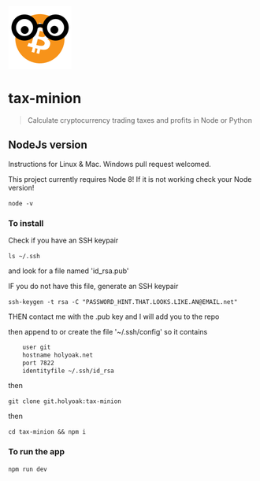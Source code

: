 ![](https://github.com/holyoak/cryptominion/blob/master/src/client/assets/logo.svg)
# tax-minion

> Calculate cryptocurrency trading taxes and profits in Node or Python


## NodeJs version

Instructions for Linux & Mac.  Windows pull request welcomed.

This project currently requires Node 8!  If it is not working check your Node version!

```node -v```


### To install

Check if you have an SSH keypair

```ls ~/.ssh```

and look for a file named 'id_rsa.pub'

IF you do not have this file, generate an SSH keypair

```ssh-keygen -t rsa -C "PASSWORD_HINT.THAT.LOOKS.LIKE.AN@EMAIL.net"```

THEN contact me with the .pub key and I will add you to the repo

then append to or create the file '~/.ssh/config' so it contains

```host git.holyoak
    user git
    hostname holyoak.net
    port 7822
    identityfile ~/.ssh/id_rsa
```

then

```git clone git.holyoak:tax-minion```

then

```cd tax-minion && npm i```

### To run the app

```npm run dev```

